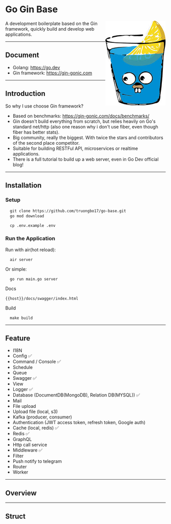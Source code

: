 # Go Gin Base

<div>
<img src="https://github.com/truongbo17/go-base/blob/main/readme-logo.png?raw=true" align="right">

A development boilerplate based on the Gin framework, quickly build and develop web applications.
</div>

----

## Document

- Golang: https://go.dev
- Gin framework: https://gin-gonic.com

----

## Introduction

So why I use choose Gin framework?

- Based on benchmarks: https://gin-gonic.com/docs/benchmarks/
- Gin doesn't build everything from scratch, but relies heavily on Go's standard net/http (also one reason why i don't
  use fiber, even though fiber has better stats).
- Big community, really the biggest. With twice the stars and contributors of the second place competitor.
- Suitable for building RESTFul API, microservices or realtime applications.
- There is a full tutorial to build up a web server, even in Go Dev official blog!

----

## Installation

### Setup

```shell
  git clone https://github.com/truongbo17/go-base.git
  go mod download
```

```shell
  cp .env.example .env
```

### Run the Application

Run with air(hot reload):

```shell
  air server
```

Or simple:

```shell
  go run main.go server
```

Docs

```text
{{host}}/docs/swagger/index.html
```

Build

```shell
  make build
```

----

## Feature

* I18N
* Config ✅
* Command / Console ✅
* Schedule
* Queue
* Swagger ✅
* View
* Logger ✅
* Database (DocumentDB(MongoDB), Relation DB(MYSQL)) ✅
* Mail
* File upload
* Upload file (local, s3)
* Kafka (producer, consumer)
* Authentication (JWT access token, refresh token, Google auth)
* Cache (local, redis) ✅
* Redis ✅
* GraphQL
* Http call service
* Middleware ✅
* Filter
* Push notify to telegram
* Router
* Worker

----

## Overview

----

## Struct